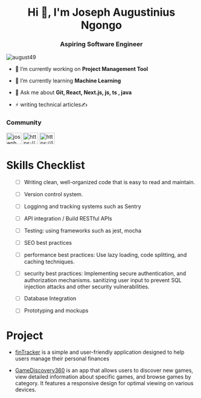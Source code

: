 <h1 align="center">Hi 👋, I'm Joseph Augustinius Ngongo</h1>
<h3 align="center">Aspiring Software Engineer</h3>

<p align="left"> <img src="https://komarev.com/ghpvc/?username=august49&label=Profile%20views&color=0e75b6&style=flat" alt="august49" /> </p>

- 🔭 I’m currently working on **Project Management Tool**

- 🌱 I’m currently learning **Machine Learning**

- 💬 Ask me about **Git, React, Next.js, js, ts , java**

- ⚡ writing technical articles✍
<h3>Community</h3>
<p align="left">
<a href="https://linkedin.com/in/joseph augustinius n" target="blank"><img align="center" src="https://raw.githubusercontent.com/rahuldkjain/github-profile-readme-generator/master/src/images/icons/Social/linked-in-alt.svg" alt="joseph augustinius n" height="30" width="40" /></a>
  <a href="https://stackoverflow.com/users/15670560/joseph-ngongo" target="blank"><img align="center" src="https://raw.githubusercontent.com/rahuldkjain/github-profile-readme-generator/master/src/images/icons/Social/stack-overflow.svg" alt="https://stackoverflow.com/users/15670560/joseph-ngongo" height="30" width="40" /></a>
  <a href="https://leetcode.com/august491/" target="blank"><img align="center" src="https://raw.githubusercontent.com/rahuldkjain/github-profile-readme-generator/master/src/images/icons/Social/leet-code.svg" alt="https://leetcode.com/august491/" height="30" width="40" /></a>
</p>

<p>
  <h1>Skills Checklist</h1>
<ul> 
  
- [ ] Writing clean, well-organized code that is easy to read and maintain.
  
- [ ] Version control system.  
- [ ] Logginng and tracking systems such as Sentry
- [ ] API integration / Build RESTful APIs
- [ ]  Testing: using frameworks such as jest, mocha

- [ ]  SEO best practices
- [ ]  performance best practices: Use lazy loading, code splitting, and caching techniques.
- [ ]  security best practices: Implementing secure authentication, and authorization mechanisms. sanitizing user input to prevent SQL injection attacks and other security vulnerabilities.

- [ ]  Database Integration

- [ ] Prototyping and mockups

</ul>
</p>
  <h1>Project</h1>
  <ul>
  <li>
    <a href="https://fintracker360.vercel.app/" >finTracker</a> is a simple and user-friendly application designed to help users manage their personal finances</p>
    </li>
    <li>
<a href="https://game-discovery360.vercel.app/" >GameDiscovery360</a> is an app that allows users to discover new games, view detailed information about specific games, and browse games by category. It features a responsive design for optimal viewing on various devices. 
</li>
  </ul>
  



